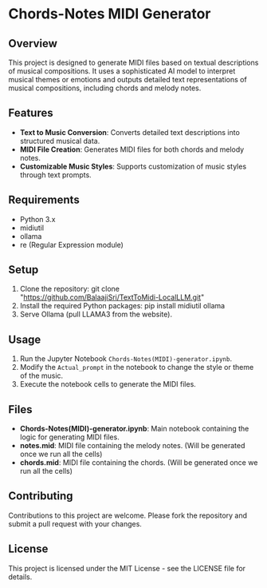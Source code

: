 # Chords-Notes MIDI Generator

## Overview
This project is designed to generate MIDI files based on textual descriptions of musical compositions. It uses a sophisticated AI model to interpret musical themes or emotions and outputs detailed text representations of musical compositions, including chords and melody notes.

## Features
- **Text to Music Conversion**: Converts detailed text descriptions into structured musical data.
- **MIDI File Creation**: Generates MIDI files for both chords and melody notes.
- **Customizable Music Styles**: Supports customization of music styles through text prompts.

## Requirements
- Python 3.x
- midiutil
- ollama 
- re (Regular Expression module)

## Setup
1. Clone the repository:
    git clone "https://github.com/BalaajiSri/TextToMidi-LocalLLM.git"
2. Install the required Python packages:
    pip install midiutil ollama
3. Serve Ollama (pull LLAMA3 from the website).

## Usage
1. Run the Jupyter Notebook `Chords-Notes(MIDI)-generator.ipynb`.
2. Modify the `Actual_prompt` in the notebook to change the style or theme of the music.
3. Execute the notebook cells to generate the MIDI files.

## Files
- **Chords-Notes(MIDI)-generator.ipynb**: Main notebook containing the logic for generating MIDI files.
- **notes.mid**: MIDI file containing the melody notes. (Will be generated once we run all the cells)
- **chords.mid**: MIDI file containing the chords. (Will be generated once we run all the cells)

## Contributing
Contributions to this project are welcome. Please fork the repository and submit a pull request with your changes.

## License
This project is licensed under the MIT License - see the LICENSE file for details.
